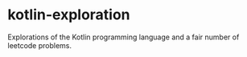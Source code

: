 # kotlin-exploration
Explorations of the Kotlin programming language and a fair number of leetcode problems.